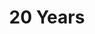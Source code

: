 ---
layout: "post"
title: "20 Years"
page_id: 17
permalink: "/032c-2000-2020/"
image-left: "ALYSSIALOU_032c_3.jpg"
image-left-size: contain
image-left-fullscreen: 100%
image-center-caption: “20 Years”, a 28-­page fold-­out in the iss­ue №38 of 032c, on the occa­sion of the ma­ga­zine’s 20th year anni­ver­sa­ry
caption-center-color: 00ff24
---